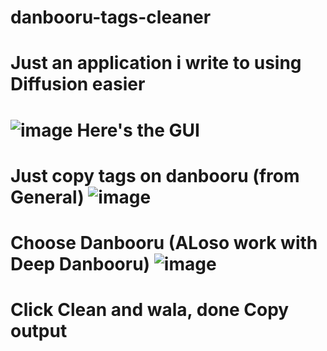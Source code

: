 # danbooru-tags-cleaner
Just an application i write to using Diffusion easier
=================================
![image](https://user-images.githubusercontent.com/59567579/202249011-2bfd1bcb-0a45-446a-82af-3a8614c49f24.png)
Here's the GUI
=================================
Just copy tags on danbooru (from General)
![image](https://user-images.githubusercontent.com/59567579/202249534-c9cc6ea4-7541-46ef-a846-1e08fdd97ac1.png)
=================================
Choose Danbooru (ALoso work with Deep Danbooru)
![image](https://user-images.githubusercontent.com/59567579/202249608-682399a5-7c03-45ff-aecc-0c6f4594e2d8.png)
=================================
Click Clean and wala, done
Copy output
=================================
